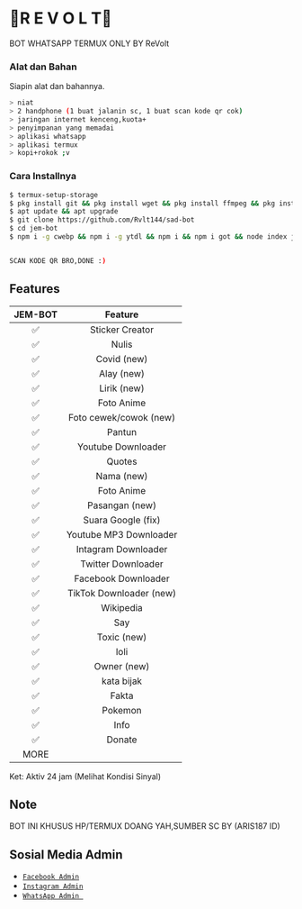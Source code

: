 # 🤖R E V O L T🤖
BOT WHATSAPP TERMUX ONLY BY ReVolt

### Alat dan Bahan
Siapin alat dan bahannya.
```bash
> niat
> 2 handphone (1 buat jalanin sc, 1 buat scan kode qr cok)
> jaringan internet kenceng,kuota+
> penyimpanan yang memadai
> aplikasi whatsapp
> aplikasi termux
> kopi+rokok ;v
```

### Cara Installnya
```bash
$ termux-setup-storage
$ pkg install git && pkg install wget && pkg install ffmpeg && pkg install nodejs && pkg install mc
$ apt update && apt upgrade
$ git clone https://github.com/Rvlt144/sad-bot
$ cd jem-bot
$ npm i -g cwebp && npm i -g ytdl && npm i && npm i got && node index js


SCAN KODE QR BRO,DONE :)
```

## Features

| JEM-BOT       |                   Feature        |
| :-----------: | :------------------------------: |
|       ✅       | Sticker Creator                  |
|       ✅       | Nulis                            |
|       ✅       | Covid (new)                      |
|       ✅       | Alay (new)                       |
|       ✅       | Lirik (new)                      |
|       ✅       | Foto Anime                       |
|       ✅       | Foto cewek/cowok (new)           |
|       ✅       | Pantun                           |
|       ✅       | Youtube Downloader               |
|       ✅       | Quotes                           |
|       ✅       | Nama (new)                       |
|       ✅       | Foto Anime                       |
|       ✅       | Pasangan (new)                   |
|       ✅       | Suara Google (fix)               |
|       ✅       | Youtube MP3 Downloader           |
|       ✅       | Intagram Downloader              |
|       ✅       | Twitter Downloader               |
|       ✅       | Facebook Downloader              |
|       ✅       | TikTok Downloader  (new)         |
|       ✅       | Wikipedia                        |
|       ✅       | Say                              |
|       ✅       | Toxic (new)                      |
|       ✅       | loli                             |
|       ✅       | Owner (new)                      |
|       ✅       | kata bijak                       |
|       ✅       | Fakta                            |
|       ✅       | Pokemon                          |
|       ✅       | Info                             |
|       ✅       | Donate                           |
|                   MORE                           |

Ket: Aktiv 24 jam (Melihat Kondisi Sinyal)

## Note
BOT INI KHUSUS HP/TERMUX DOANG YAH,SUMBER SC BY (ARIS187 ID)

## Sosial Media Admin
* [`Facebook Admin`](https://www.facebook.com/ricordo.melos)
* [`Instagram Admin`](https://instagram.com/revolt_144)
* [`WhatsApp Admin `](https://wa.me/+6283164445159)

